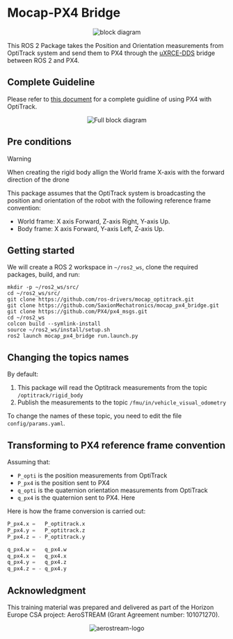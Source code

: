 # Mocap-PX4 Bridge

<p align="center">
  <img src="./docs/px4-mocap-ros2.png" alt="block diagram"/>
</p>

This ROS 2 Package takes the Position and Orientation measurements from OptiTrack system and send them to PX4 through the [uXRCE-DDS](https://docs.px4.io/main/en/middleware/uxrce_dds.html) bridge between ROS 2 and PX4.

## Complete Guideline

Please refer to [this document](./docs/PX4+Mocap+ROS2-Guide/Indoor%20Localization%20using%20OptiTrack%20and%20PX4_%20AeroSTREAM%20Workshop%20Guide.md) for a complete guidline of using PX4 with OptiTrack.

<p align="center">
  <img src="./docs/PX4+Mocap+ROS2-Guide/attachments/block-diagram.png" alt="Full block diagram"/>
</p>

## Pre conditions

> [!WARNING]  
> When creating the rigid body allign the World frame X-axis with the forward direction of the drone

This package assumes that the OptiTrack system is broadcasting the position and orientation of the robot with the following reference frame convention:

* World frame: X axis Forward, Z-axis Right, Y-axis Up.
* Body frame: X axis Forward, Y-axis Left, Z-axis Up.

## Getting started

We will create a ROS 2 workspace in `~/ros2_ws`, clone the required packages, build, and run:

```shell
mkdir -p ~/ros2_ws/src/
cd ~/ros2_ws/src/
git clone https://github.com/ros-drivers/mocap_optitrack.git
git clone https://github.com/SaxionMechatronics/mocap_px4_bridge.git
git clone https://github.com/PX4/px4_msgs.git
cd ~/ros2_ws
colcon build --symlink-install
source ~/ros2_ws/install/setup.sh
ros2 launch mocap_px4_bridge run.launch.py 
```

## Changing the topics names

By default:

1. This package will read the Optitrack measurements from the topic `/optitrack/rigid_body` 
2. Publish the measurements to the topic `/fmu/in/vehicle_visual_odometry`

To change the names of these topic, you need to edit the file `config/params.yaml`.

## Transforming to PX4 reference frame convention

Assuming that:

* `P_opti` is the position measurements from OptiTrack 
* `P_px4` is the position sent to PX4
* `q_opti` is the quaternion orientation measurements from OptiTrack
* `q_px4` is the quaternion sent to PX4. Here  

Here is how the frame conversion is carried out:
```python
P_px4.x =   P_optitrack.x​
P_px4.y =   P_optitrack.z
P_px4.z = - P_optitrack.y​

q_px4.w =   q_px4.w​
q_px4.x =   q_px4.x ​
q_px4.y =   q_px4.z
q_px4.z = - q_px4.y​
```

## Acknowledgment

This training material was prepared and delivered as part of the Horizon Europe CSA project: AeroSTREAM (Grant Agreement number: 101071270).

<p align="center">
  <img src="./docs/PX4+Mocap+ROS2-Guide/attachments/aerostream-logo.png" alt="aerostream-logo"/>
</p>